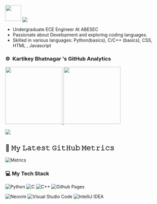 
<img src="https://media.giphy.com/media/v1.Y2lkPTc5MGI3NjExMzlsZHg3eGliNTBhOWYwZmU0Z3NxaWZzZnlsdHpkYTY3YmVwNXhleiZlcD12MV9pbnRlcm5hbF9naWZfYnlfaWQmY3Q9dHM/kAm4u0lhDCmXnugz6p/giphy.gif" width ="50"> <img align="center" src="https://readme-typing-svg.demolab.com?font=Fira+Code&pause=1000&color=E05D44&random=false&width=600&lines=Hellooo!+Dostooo...;I am Web developer+guy%2C+project+builder"/> 

- Undergraduate ECE Engineer At ABESEC
- Passionate about Development and exploring coding languages.
- Skilled in various languages:  Python(basics), C/C++ (basics), CSS, HTML , Javascript 


### ⚙️ &nbsp;Kartikey Bhatnagar 's GitHub Analytics
<p align="left">
<a href="https://github.com/kartikey2004-git">
  <img height="180em" src="https://github-stats-alpha.vercel.app/api?username=kartikey2004-git&cc=000&tc=fff&ic=fff&bc=000&count_private=true&include_all_commits=true" />
</a>
<a href="https://github.com/kartikey2004-git">
  <img height="180em" src="https://github-readme-stats.vercel.app/api/top-langs/?username=kartikey2004-git&theme=vision-friendly-dark&count_private=true&layout=compact&langs_count=8&hide_border=true" />
</a>
</p>
<p align = "left">
 <img src="https://github-readme-activity-graph.vercel.app/graph?username=kartikey2004-git&theme=high-contrast">
</p>  

## 🔔 𝙼𝚢 𝙻𝚊𝚝𝚎𝚜𝚝 𝙶𝚒𝚝𝙷𝚞𝚋 𝙼𝚎𝚝𝚛𝚒𝚌𝚜
![Metrics](/github-metrics.svg)



### 💻 My Tech Stack
![Python](https://img.shields.io/badge/python-3670A0?style=for-the-badge&logo=python&logoColor=ffdd54)
![C](https://img.shields.io/badge/c-%2300599C.svg?style=for-the-badge&logo=c&logoColor=white)
![C++](https://img.shields.io/badge/c++-%2300599C.svg?style=for-the-badge&logo=c%2B%2B&logoColor=white)
![Github Pages](https://img.shields.io/badge/github%20pages-121013?style=for-the-badge&logo=github&logoColor=white)

![Neovim](https://img.shields.io/badge/NeoVim-%2357A143.svg?&style=for-the-badge&logo=neovim&logoColor=white)
![Visual Studio Code](https://img.shields.io/badge/Visual%20Studio%20Code-0078d7.svg?style=for-the-badge&logo=visual-studio-code&logoColor=white)
![IntelliJ IDEA](https://img.shields.io/badge/IntelliJIDEA-000000.svg?style=for-the-badge&logo=intellij-idea&logoColor=white)


